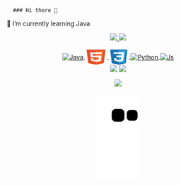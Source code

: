       ### Hi there 👋
 🌱 I’m currently learning Java

<div align="center">
  <a href="https://github.com/Ejr95">
  <img height="180em" src="https://github-readme-stats.vercel.app/api?username=Ejr95&show_icons=true&theme=highcontrast&include_all_commits=true&count_private=true"/>
  <img height="180em" src="https://github-readme-stats.vercel.app/api/top-langs/?username=Ejr95&layout=compact&langs_count=7&theme=highcontrast"/>
</div>

<div align="center"><br>
  <img align="center" alt="Java" height="30" width="40" src="https://devicons.railway.app/i/java.svg">
  <img align="center" alt="HTML" height="35" width="50" src="https://raw.githubusercontent.com/devicons/devicon/master/icons/html5/html5-original.svg">
  <img align="center" alt="CSS" height="35" width="45" src="https://raw.githubusercontent.com/devicons/devicon/master/icons/css3/css3-original.svg">
  <img align="center" alt="Python" height="35" width="50" src="https://cdn.jsdelivr.net/gh/devicons/devicon/icons/python/python-original.svg">
   <img align="center" alt="Js" height="35" width="50" src="https://cdn.jsdelivr.net/gh/devicons/devicon/icons/javascript/javascript-original.svg">
      
</div>
 
<div  align="center" > 
  <a href="https://wa.me/qr/6D35VCBBVEWNJ1" target="_blank"><img " src="https://img.shields.io/badge/WhatsApp-25D366?style=for-the-badge&logo=whatsapp&logoColor=white" target="_blank"></a>
  <a href = "[https://mail.google.com/mail/u/0/#inbox?compose=new](https://is.gd/oBaSHL)"><img src="https://img.shields.io/badge/-Gmail-%23333?style=for-the-badge&logo=gmail&logoColor=white" target="_blank"></a>
  
  <a href="https://www.linkedin.com/in/elizeumagalhaesjunior" target="_blank"><img src="https://img.shields.io/badge/-LinkedIn-%230077B5?style=for-the-badge&logo=linkedin&logoColor=white" target="_blank"></a> 
 
  ![Snake animation](https://github.com/Ejr95/Ejr95/blob/output/github-contribution-grid-snake.svg)
 
</div>

